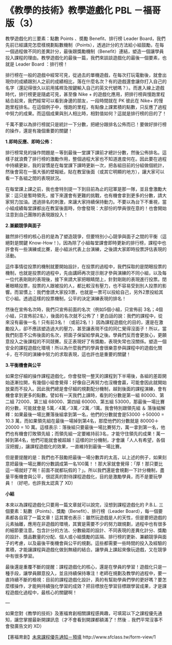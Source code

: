 # 《教學的技術》教學遊戲化 PBL －福哥版（3） 

<p>教學遊戲化的三要素：點數 Points 、奬勵 Benefit、排行榜 Leader Board，我們先前已經講完怎麼樣規劃點數機制（Points），透過計分的方法給小組鼓勵，在每一個過程做不同的差異計分，最後跟獎勵機制（Benefit）連結，塑造一個讓學員投入課程的理由。教學遊戲化的最後一篇，我們來談談遊戲化的最後一個要素，也就是 Leader Board ：排行榜！</p>
<p>排行榜在一般的遊戲中經常可見，從過去的單機遊戲，在每次打玩電動後，就會出現你的成績跟別人之前的成績相比，落在什麼名次？有的遊戲還會讓你打入自己的名字（還記得很久以前用搖桿及按鍵輸入自己的英文代號嗎？）。而進入線上遊戲時代，排行榜更是隨處可見，甚至像 Nike + 的遊戲化應用，把排行榜與慢跑里程結合起來，我們經常可以看到身邊的朋友，一段時間就在 PK 彼此在 Nike+ 的慢跑里程排名。在這個例子中，慢跑的里程，有點像上課累積的點數，只反應了過程中努力的成果。而這個成果與別人相比時，相對值如何？這就是排行榜的目的了！</p>
<p>千萬不要以為排行榜就只是統計一下分數，把總分跟排名公佈而已！要做好排行榜的操作，還是有幾個重要的關鍵！</p>
<p><strong>1.即時反應、即時公佈：</strong></p>
<p>排行榜常見的操作問題是－等到最後一堂課下課前才總計分數，然後公佈排名。這樣子就浪費了排行榜的激勵作用，整個過程大家也不知道進度何在。因此要在過程中持續更新，我的習慣是在每堂課下課時更新一次，把各組目前的分組做個統計，然後會寫在一張大張的壁報紙，貼在教室後面（或其它明顯的地方），讓大家可以看一下各組之間的表現狀況。</p>
<p>在每堂課上課之前，我也會特別提一下到目前為止的冠軍是那一隊，並且會激勵大家：這只是暫時領先，接下來還會有更難的挑戰，也有機會拿到更多的分數，請大家努力加油。透過排名的刺激，來讓大家持續保持動力。不要以為台下不重視，當小組成績每堂課都出在教室後面時，你會發現：大部份的學員很在意的！也會開始注意到自己團隊的表現跟投入！</p>
<p><strong>2.兼顧競爭與面子</strong></p>
<p>雖然排行榜的核心目的是為了塑造競爭，但要特別小心競爭與面子之間的平衡（這絕對是關鍵 Know-How！)，因為除了小組每堂課會即時更新的排行榜，課程中也許會有一些演練或比賽，是小組派代表上台演練，之後請大家即時投票評估表現的活動。</p>
<p>這件事情從投票的機制就要開始設計，在投票的過程中，我們採取的是閉眼投票的機制，也就是投票的過程中，先由講師再次提示剛才參與演練的不同小組，以及每一位代表剛剛的表現後，接下來請大家把眼睛閉上，針對剛剛的表現進行投票。閉著眼睛投票，投票的人跟被投的人，都比較沒有壓力，也不容易受到別人投票的影響。而習慣上：我們會請大家投3票，也就是一票可以投給自己，另外2票投給其它小組。透過這樣的投票機制，公平的決定演練表現的排名！</p>
<p>然後在宣佈名次時，我們只宣佈前面的名次（例如5個小組，只宣佈前 3名；4個小組，只宣佈前2名），後面的名次就不公佈了！更白話的說：我們的課程中，從來沒有最後一名！只有前3名！（或前2名！）因為課程遊戲化的目的，還是在激勵投入，卻不應該塑造過大的壓力，甚至讓表現不佳的同仁覺得沒面子！所以，當我們刻意不公佈後面的名次，把面子保留給學員之後。學員們反而會更放心，更願意投入之後課程的不同競賽。反正表現好了有獎勵，表現失常也沒關係。塑造一個安全的課程遊戲化環境！所以為什麼我們的學員會很樂意參與課程中的遊戲化關卡，在不同的演練中努力的求取表現，這也許也是重要的關鍵！</p>
<p><strong>3.平衡機會與公平</strong></p>
<p>如果您仔細的操作課程遊戲化，你會發現一整天的課程到下半場後，各組的差距開始逐漸拉開，有幾個小組會覺得：好像自己再努力也沒機會贏，可能會因此就開始放棄而不投入。因此我們總是會仔細的規劃配分機制，越到後面的課程演練，會有機會拿到更多的點數。譬如有一天我們上課時，看到的分數是第一組 80000、第二組 72000、第三組 68000、第四組 60000、第五組 53000，那最後一場比賽的分數，可能就會是 5萬／4萬／3萬／2萬／1萬。我會特別跟領先組 ＆ 落後組解釋：如果最後一場比賽落後組拿到第一名，他們的分數就會是53000 ＋50000 = 10.3 萬，而如果領先組在最後一場掉到第4名，那麼他們的分數就是 80000＋20000 = 10 萬。這樣表示：落後組只要最後一場比賽努力，萬一拿到第一名，他們也有機會打敗領先組；而領先組一定要維持前3名，才能守住領先的成果！萬一掉到第4名，他們可能就會被超越！這樣的計分機制，才會讓「人人有希望，各個沒把握」，讓課程遊戲化的效果，一直維持到最後一場比賽。</p>
<p>但是要提醒的是：我們也不鼓勵把最後一場分數弄的太高，以上述的例子，如果刻意把最後一場比賽的分數調成第一名100萬！！那大家就會覺得：「厚！那只要比這一場就好了啊！前面不就都玩假的？」。所以我們還是會規劃一下計分機制，盡量平衡機會與公平，很認真的對待課程遊戲化，目的是激勵學員，而不是要玩學員！（好吧，也許我太認真了 XD）</p>
<p><strong>小結</strong></p>
<p>本來以為課程遊戲化只要用一篇文章就可以說完，沒想到課程遊戲化的 P.B.L. 三個要素：點數（Points）、獎勵（Benefit）、排行榜（Leader Board），每一個要素都各自寫了一篇文章！這其實也表示：雖然玩遊戲是人的天性，但是要把遊戲的元素抽離，應用在非遊戲的環境，其實是需要不少的努力跟規劃，過程中也有很多的細節要注意。包含計分的方法、分數級距的設計、不同表現的差異化計分、獎勵的設計、獎品數量的分配、個人或小組獎勵的區隔、排行榜的更新、兼顧競爭與面子的考慮，以及最後平衡機會與公平的規劃。這些都需要一些時間的投入及經驗的累積，才能讓課程與遊戲化做到無縫的結合。讓學員上課起來像玩遊戲，又在競爭中有很多學習。</p>
<p>最後還是重覆不斷的提醒：課程遊戲化的核心，還是在學員的學習！遊戲化只是一種手段，讓學員願意投入，並且持續保持專注！老師在規劃及教學的過程中，要一直持續不斷的檢視：目前的課程遊戲化設計，真的有幫助學員們學的更好嗎？要怎麼樣操作，才能夠持續強化學習的成效？把目標放在學習目標跟學習成果，才是課程遊戲化過程中，最核心的關鍵啊！</p>
<p>—</p>
<p>如果您對《教學的技術》及憲福育創相關課程感興趣，可填寫以下之課程優先通知，讓您掌握最新開課訊息（才不會看到開課都額滿了！然後 .. 我們平常沒事不會發廣告文的 XD）</p>
<p>【憲福育創】<a href="http://www.sfclass.tw/form-view/1">未來課程優先通知－預填</a> http://www.sfclass.tw/form-view/1</p>
